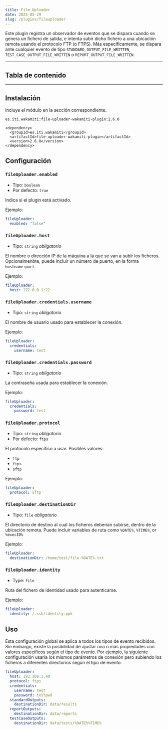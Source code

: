 ```yaml
---
title: File Uploader
date: 2023-05-29
slug: /plugins/fileuploader
---
```


Este plugin registra un observador de eventos que se dispara cuando se genera un fichero de 
salida, e intenta subir dicho fichero a una ubicación remota usando el protocolo FTP (o FTPS).
Más específicamente, se dispara ante cualquier evento de tipo `STANDARD_OUTPUT_FILE_WRITTEN`,
`TEST_CASE_OUTPUT_FILE_WRITTEN` o `REPORT_OUTPUT_FILE_WRITTEN`.


---
## Tabla de contenido

---


## Instalación


Incluye el módulo en la sección correspondiente.

```text tabs=coord name=yaml copy=true
es.iti.wakamiti:file-uploader-wakamiti-plugin:2.6.0
```

```text tabs=coord name=maven copy=true
<dependency>
  <groupId>es.iti.wakamiti</groupId>
  <artifactId>file-uploader-wakamiti-plugin</artifactId>
  <version>2.6.0</version>
</dependency>
```


## Configuración


### `fileUploader.enabled`
- Tipo: `boolean`
- Por defecto: `true`

Indica si el plugin está activado.

Ejemplo:
```yaml
fileUploader:
  enabled: "false"
```


### `fileUploader.host`
- Tipo: `string` *obligatorio*


El nombre o dirección IP de la máquina a la que se van a subir los ficheros. Opcionalmenbte,
puede incluir un número de puerto, en la forma `hostname:port`.

Ejemplo:
```yaml
fileUploader:
  host: 172.0.0.1:22
```


### `fileUploader.credentials.username`
- Tipo: `string` *obligatorio*

El nombre de usuario usado para establecer la conexión.

Ejemplo:
```yaml
fileUploader:
  credentials: 
    username: test
```


### `fileUploader.credentials.password`
- Tipo: `string` *obligatorio*

La contraseña usada para establecer la conexión.

Ejemplo:
```yaml
fileUploader:
  credentials:
    password: test
```

### `fileUploader.protocol`
- Tipo: `string` *obligatorio*
- Por defecto: `ftps`

El protocolo específico a usar. Posibles valores:
- `ftp`
- `ftps`
- `sftp`

Ejemplo:
```yaml
fileUploader:
  protocol: sftp
```


### `fileUploader.destinationDir`
- Tipo: `file` *obligatorio*

El directorio de destino al cual los ficheros deberían subirse, dentro de la ubicación remota. 
Puede incluir variables de ruta como `%DATE%`, `%TIME%`, or `%execID%`

Ejemplo:
```yaml
fileUploader:
  destinationDir: /home/test/file-%DATE%.txt
```


### `fileUploader.identity`
- Type: `file` 

Ruta del fichero de identidad usado para autenticarse.

Ejemplo:
```yaml
fileUploader:
  identity: /.ssh/identity.ppk
```


## Uso

Esta configuración global se aplica a todos los tipos de evento recibidos. Sin embargo, existe la posibilidad de ajustar 
una o más propiedades con valores específicos según el tipo de evento. Por ejemplo, la siguiente configuración usaría 
los mismos parámetros de conexión pero subiendo los ficheros a diferentes directorios según el tipo de evento:

```yaml copy=true
fileUploader:
  host: 192.168.1.40
  protocol: ftps
  credentials:
    username: test
    password: testpwd
  standardOutputs:
    destinationDir: data/results
  reportOutputs:
    destinationDir: data/reports
  testCaseOutputs:
    destinationDir: data/tests/%DATE%%TIME%
```